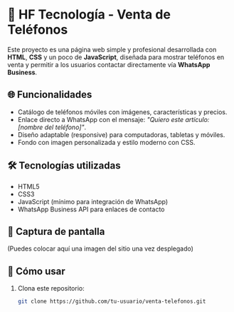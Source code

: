 # 📱 HF Tecnología - Venta de Teléfonos

Este proyecto es una página web simple y profesional desarrollada con **HTML**, **CSS** y un poco de **JavaScript**, diseñada para mostrar teléfonos en venta y permitir a los usuarios contactar directamente vía **WhatsApp Business**.

## 🌐 Funcionalidades

- Catálogo de teléfonos móviles con imágenes, características y precios.
- Enlace directo a WhatsApp con el mensaje: *"Quiero este artículo: [nombre del teléfono]"*.
- Diseño adaptable (responsive) para computadoras, tabletas y móviles.
- Fondo con imagen personalizada y estilo moderno con CSS.
  
## 🛠️ Tecnologías utilizadas

- HTML5
- CSS3
- JavaScript (mínimo para integración de WhatsApp)
- WhatsApp Business API para enlaces de contacto

## 📸 Captura de pantalla

(Puedes colocar aquí una imagen del sitio una vez desplegado)

## 🚀 Cómo usar

1. Clona este repositorio:
   ```bash
   git clone https://github.com/tu-usuario/venta-telefonos.git
